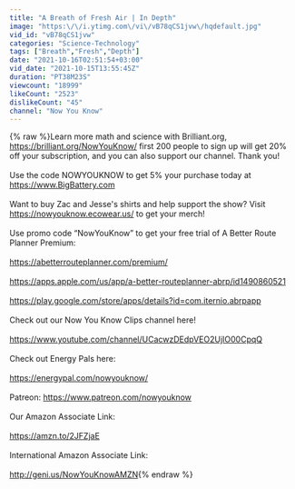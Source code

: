 ```yaml
---
title: "A Breath of Fresh Air | In Depth"
image: "https:\/\/i.ytimg.com\/vi\/vB78qCS1jvw\/hqdefault.jpg"
vid_id: "vB78qCS1jvw"
categories: "Science-Technology"
tags: ["Breath","Fresh","Depth"]
date: "2021-10-16T02:51:54+03:00"
vid_date: "2021-10-15T13:55:45Z"
duration: "PT38M23S"
viewcount: "18999"
likeCount: "2523"
dislikeCount: "45"
channel: "Now You Know"
---
```

{% raw %}Learn more math and science with Brilliant.org, <a rel="nofollow" target="blank" href="https://brilliant.org/NowYouKnow/">https://brilliant.org/NowYouKnow/</a> first 200 people to sign up will get 20% off your subscription, and you can also support our channel. Thank you!<br /><br />Use the code NOWYOUKNOW to get 5% your purchase today at <a rel="nofollow" target="blank" href="https://www.BigBattery.com">https://www.BigBattery.com</a><br /><br />Want to buy Zac and Jesse's shirts and help support the show? Visit <a rel="nofollow" target="blank" href="https://nowyouknow.ecowear.us/">https://nowyouknow.ecowear.us/</a> to get your merch! <br /><br />Use promo code “NowYouKnow” to get your free trial of A Better Route Planner Premium:<br /><br /><a rel="nofollow" target="blank" href="https://abetterrouteplanner.com/premium/">https://abetterrouteplanner.com/premium/</a> <br /><br /><a rel="nofollow" target="blank" href="https://apps.apple.com/us/app/a-better-routeplanner-abrp/id1490860521">https://apps.apple.com/us/app/a-better-routeplanner-abrp/id1490860521</a><br /><br /><a rel="nofollow" target="blank" href="https://play.google.com/store/apps/details?id=com.iternio.abrpapp">https://play.google.com/store/apps/details?id=com.iternio.abrpapp</a> <br /><br />Check out our Now You Know Clips channel here!<br /><br /><a rel="nofollow" target="blank" href="https://www.youtube.com/channel/UCacwzDEdpVEO2UjIO00CpqQ">https://www.youtube.com/channel/UCacwzDEdpVEO2UjIO00CpqQ</a> <br /><br />Check out Energy Pals here: <br /><br /><a rel="nofollow" target="blank" href="https://energypal.com/nowyouknow/">https://energypal.com/nowyouknow/</a> <br /><br />Patreon: <a rel="nofollow" target="blank" href="https://www.patreon.com/nowyouknow">https://www.patreon.com/nowyouknow</a> <br /><br />Our Amazon Associate Link: <br /><br /><a rel="nofollow" target="blank" href="https://amzn.to/2JFZjaE">https://amzn.to/2JFZjaE</a> <br /><br />International Amazon Associate Link:<br /><br /><a rel="nofollow" target="blank" href="http://geni.us/NowYouKnowAMZN">http://geni.us/NowYouKnowAMZN</a>{% endraw %}
